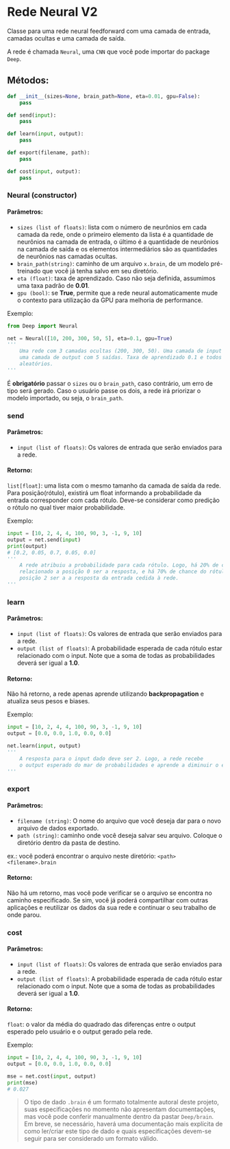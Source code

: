 # Rede Neural V2
Classe para uma rede neural feedforward com uma camada de entrada, camadas ocultas e uma camada de saída.

A rede é chamada `Neural`, uma `CNN` que você pode importar do package `Deep`.

## Métodos:
```py
def __init__(sizes=None, brain_path=None, eta=0.01, gpu=False):
    pass

def send(input):
    pass

def learn(input, output):
    pass

def export(filename, path):
    pass

def cost(input, output):
    pass
```

### Neural (constructor)

#### Parâmetros:
- `sizes (list of floats)`: lista com o número de neurônios em cada camada da rede, onde o primeiro elemento da lista é a quantidade de neurônios na camada de entrada, o último é a quantidade de neurônios na camada de saída e os elementos intermediários são as quantidades de neurônios nas camadas ocultas.
- `brain_path(string)`: caminho de um arquivo `x.brain`, de um modelo pré-treinado que você já tenha salvo em seu diretório.
- `eta (float)`: taxa de aprendizado. Caso não seja definida, assumimos uma taxa padrão de __0.01__.
- `gpu (bool)`: se __True__, permite que a rede neural automaticamente mude o contexto para utilização da GPU para melhoria de performance.

Exemplo:
```py
from Deep import Neural

net = Neural([10, 200, 300, 50, 5], eta=0.1, gpu=True)
'''
    Uma rede com 3 camadas ocultas (200, 300, 50). Uma camada de input com 10 entradas e,
    uma camada de output com 5 saídas. Taxa de aprendizado 0.1 e todos os pesos sinápticos
    aleatórios.
'''
```

É __obrigatório__ passar o `sizes` ou o `brain_path`, caso contrário, um erro de tipo será gerado. Caso o usuário passe os dois, a rede irá priorizar o modelo importado, ou seja, o `brain_path`.

### send

#### Parâmetros:
- `input (list of floats)`: Os valores de entrada que serão enviados para a rede.

#### Retorno:
`list[float]`: uma lista com o mesmo tamanho da camada de saída da rede. Para posição(rótulo), existirá um float informando a probabilidade da entrada corresponder com cada rótulo. Deve-se considerar como predição o rótulo no qual tiver maior probabilidade.

Exemplo:
```py
input = [10, 2, 4, 4, 100, 90, 3, -1, 9, 10]
output = net.send(input)
print(output)
# [0.2, 0.05, 0.7, 0.05, 0.0]
'''
    A rede atribuiu a probabilidade para cada rótulo. Logo, há 20% de chance do rótulo
    relacionado a posição 0 ser a resposta, e há 70% de chance do rótulo relacionado a
    posição 2 ser a a resposta da entrada cedida à rede.
'''
```

### learn

#### Parâmetros:
- `input (list of floats)`: Os valores de entrada que serão enviados para a rede.
- `output (list of floats)`: A probabilidade esperada de cada rótulo estar relacionado com o input. Note que a soma de todas as probabilidades deverá ser igual a __1.0__.

#### Retorno:
Não há retorno, a rede apenas aprende utilizando __backpropagation__ e atualiza seus pesos e biases.

Exemplo:
```py
input = [10, 2, 4, 4, 100, 90, 3, -1, 9, 10]
output = [0.0, 0.0, 1.0, 0.0, 0.0]

net.learn(input, output)
'''
    A resposta para o input dado deve ser 2. Logo, a rede recebe
    o output esperado do mar de probabilidades e aprende a diminuir o erro.
'''
```

### export

#### Parâmetros:
- `filename (string)`: O nome do arquivo que você deseja dar para o novo arquivo de dados exportado.
- `path (string)`: caminho onde você deseja salvar seu arquivo. Coloque o diretório dentro da pasta de destino.

ex.: você poderá encontrar o arquivo neste diretório: `<path><filename>.brain`

#### Retorno:
Não há um retorno, mas você pode verificar se o arquivo se encontra no caminho especificado. Se sim, você já poderá compartilhar com outras aplicações e reutilizar os dados da sua rede e continuar o seu trabalho de onde parou.

### cost

#### Parâmetros:
- `input (list of floats)`: Os valores de entrada que serão enviados para a rede.
- `output (list of floats)`: A probabilidade esperada de cada rótulo estar relacionado com o input. Note que a soma de todas as probabilidades deverá ser igual a __1.0__.

#### Retorno:
`float`: o valor da média do quadrado das diferenças entre o output esperado pelo usuário e o output gerado pela rede.

Exemplo:
```py
input = [10, 2, 4, 4, 100, 90, 3, -1, 9, 10]
output = [0.0, 0.0, 1.0, 0.0, 0.0]

mse = net.cost(input, output)
print(mse)
# 0.027
```

> O tipo de dado `.brain` é um formato totalmente autoral deste projeto, suas especificações no momento não apresentam documentações, mas você pode conferir manualmente dentro da pastar `Deep/brain`. Em breve, se necessário, haverá uma documentação mais explícita de como ler/criar este tipo de dado e quais especificações devem-se seguir para ser considerado um formato válido.